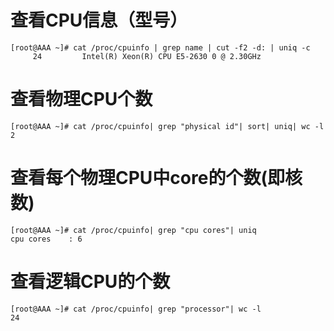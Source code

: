 # 查看CPU信息（型号）
```
[root@AAA ~]# cat /proc/cpuinfo | grep name | cut -f2 -d: | uniq -c
     24         Intel(R) Xeon(R) CPU E5-2630 0 @ 2.30GHz
```

# 查看物理CPU个数
```
[root@AAA ~]# cat /proc/cpuinfo| grep "physical id"| sort| uniq| wc -l
2
```

# 查看每个物理CPU中core的个数(即核数)
```
[root@AAA ~]# cat /proc/cpuinfo| grep "cpu cores"| uniq
cpu cores    : 6
```

# 查看逻辑CPU的个数
```
[root@AAA ~]# cat /proc/cpuinfo| grep "processor"| wc -l
24
```
